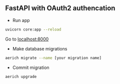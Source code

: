 ## FastAPI with OAuth2 authencation

- Run app
```bash
uvicorn core:app --reload 
```
Go to [localhost:8000](http://localhost:8000)

- Make database migrations

```bash
aerich migrate --name [your migration name]
```

- Commit migration

```aerich upgrade```